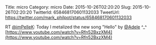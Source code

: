 Title: micro
Category: micro
Date: 2015-10-26T02:20:20
Slug: 2015-10-26T02:20:20
TwitterId: 658468170601132033
TweetUrl: https://twitter.com/mark_philpot/status/658468170601132033

RT [@imPelleK](https://twitter.com/imPelleK): Today I metalized the new song "Hello" by [@Adele](https://twitter.com/Adele) ^_^ [https://www.youtube.com/watch?v=Rfn52BxzXM4](https://www.youtube.com/watch?v=Rfn52BxzXM4)